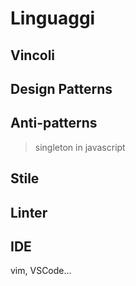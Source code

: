 # Linguaggi

## Vincoli

## Design Patterns

## Anti-patterns

> singleton in javascript

## Stile

## Linter

## IDE

vim, VSCode...
